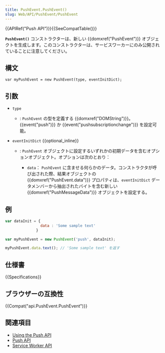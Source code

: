 ```yaml
---
title: PushEvent.PushEvent()
slug: Web/API/PushEvent/PushEvent
---
```


{{APIRef("Push API")}}{{SeeCompatTable()}}

**`PushEvent()`** コンストラクターは、新しい {{domxref("PushEvent")}} オブジェクトを生成します。このコンストラクターは、サービスワーカーにのみ公開されていることに注意してください。

## 構文

```js-nolint
var myPushEvent = new PushEvent(type, eventInitDict);
```

## 引数

- `type`
  - : `PushEvent` の型を定義する {{domxref("DOMString")}}。{{event("push")}} か {{event("pushsubscriptionchange")}} を設定可能。
- `eventInitDict` {{optional_inline}}

  - : `PushEvent` オブジェクトに設定するいずれかの初期データを含むオプションオブジェクト。オプションは次のとおり：

    - `data`： `PushEvent` に含ませる何らかのデータ。コンストラクタが呼び出された際、結果オブジェクトの {{domxref("PushEvent.data")}} プロパティは、`eventInitDict` データメンバーから抽出されたバイトを含む新しい {{domxref("PushMessageData")}} オブジェクトを設定する。

## 例

```js
var dataInit = {
                data : 'Some sample text'
              }

var myPushEvent = new PushEvent('push', dataInit);

myPushEvent.data.text(); // 'Some sample text' を返す
```

## 仕様書

{{Specifications}}

## ブラウザーの互換性

{{Compat("api.PushEvent.PushEvent")}}

## 関連項目

- [Using the Push API](/ja/docs/Web/API/Push_API/Using_the_Push_API)
- [Push API](/ja/docs/Web/API/Push_API)
- [Service Worker API](/ja/docs/Web/API/Service_Worker_API)

